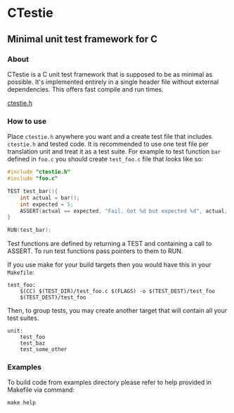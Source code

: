 CTestie
===========
Minimal unit test framework for C
-----------
### About
CTestie is a C unit test framework that is supposed to be as minimal as possible. It's implemented entirely in a single header file without external dependencies. This offers fast compile and run times.  
  
[ctestie.h](https://github.com/stronka/CTestie/blob/master/src/include/ctestie.h)
### How to use
Place `ctestie.h` anywhere you want and a create test file that includes `ctestie.h` and tested code. It is recommended to use one test file per translation unit and treat it as a test suite.
For example to test function `bar` defined in `foo.c` you should create `test_foo.c` file that looks like so:

```C
#include "ctestie.h"
#include "foo.c"

TEST test_bar(){
    int actual = bar();
    int expected = 5;
    ASSERT(actual == expected, "Fail. Got %d but expected %d", actual, expected);
}

RUN(test_bar);
```
  
Test functions are defined by returning a TEST and containing a call to ASSERT. To run test functions pass pointers to them to
RUN.  
  
If you use make for your build targets then you would have this in your `Makefile`:   
```make
test_foo:
	$(CC) $(TEST_DIR)/test_foo.c $(FLAGS) -o $(TEST_DEST)/test_foo
	$(TEST_DEST)/test_foo
```
Then, to group tests, you may create another target that will contain all your test suites.  
```make
unit:
	test_foo
	test_baz
	test_some_other
```
### Examples
To build code from examples directory please refer to help provided in Makefile via command:  
  
`make help`
